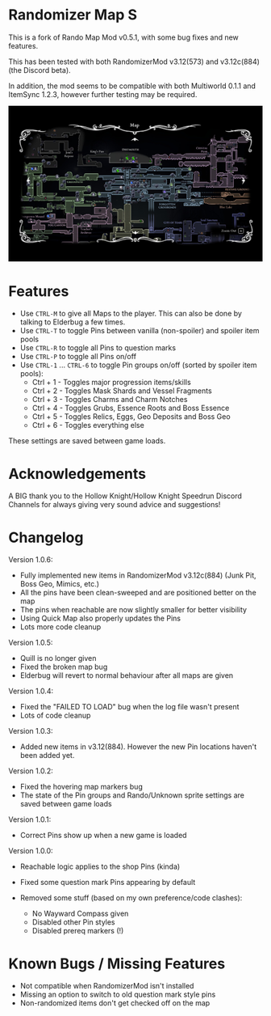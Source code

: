 # Randomizer Map S

This is a fork of Rando Map Mod v0.5.1, with some bug fixes and new features.

This has been tested with both RandomizerMod v3.12(573) and v3.12c(884) (the Discord beta).

In addition, the mod seems to be compatible with both Multiworld 0.1.1 and ItemSync 1.2.3, however further testing may be required.

![Example Screenshot](./readmeAssets/screenshot.jpg)

# Features
- Use `CTRL-M` to give all Maps to the player. This can also be done by talking to Elderbug a few times.
- Use `CTRL-T` to toggle Pins between vanilla (non-spoiler) and spoiler item pools
- Use `CTRL-R` to toggle all Pins to question marks
- Use `CTRL-P` to toggle all Pins on/off
- Use `CTRL-1` ... `CTRL-6` to toggle Pin groups on/off (sorted by spoiler item pools):
    - Ctrl + 1 - Toggles major progression items/skills
    - Ctrl + 2 - Toggles Mask Shards and Vessel Fragments
    - Ctrl + 3 - Toggles Charms and Charm Notches
    - Ctrl + 4 - Toggles Grubs, Essence Roots and Boss Essence
    - Ctrl + 5 - Toggles Relics, Eggs, Geo Deposits and Boss Geo
    - Ctrl + 6 - Toggles everything else

These settings are saved between game loads.

# Acknowledgements
A BIG thank you to the Hollow Knight/Hollow Knight Speedrun Discord Channels for always giving very sound advice and suggestions!

# Changelog
Version 1.0.6:
- Fully implemented new items in RandomizerMod v3.12c(884) (Junk Pit, Boss Geo, Mimics, etc.)
- All the pins have been clean-sweeped and are positioned better on the map
- The pins when reachable are now slightly smaller for better visibility
- Using Quick Map also properly updates the Pins
- Lots more code cleanup

Version 1.0.5:
- Quill is no longer given
- Fixed the broken map bug
- Elderbug will revert to normal behaviour after all maps are given

Version 1.0.4:
- Fixed the "FAILED TO LOAD" bug when the log file wasn't present
- Lots of code cleanup

Version 1.0.3:
- Added new items in v3.12(884). However the new Pin locations haven't been added yet.

Version 1.0.2:
- Fixed the hovering map markers bug
- The state of the Pin groups and Rando/Unknown sprite settings are saved between game loads

Version 1.0.1:
- Correct Pins show up when a new game is loaded

Version 1.0.0:
- Reachable logic applies to the shop Pins (kinda)
- Fixed some question mark Pins appearing by default

- Removed some stuff (based on my own preference/code clashes):
    - No Wayward Compass given
    - Disabled other Pin styles
    - Disabled prereq markers (!)

# Known Bugs / Missing Features
- Not compatible when RandomizerMod isn't installed
- Missing an option to switch to old question mark style pins
- Non-randomized items don't get checked off on the map
